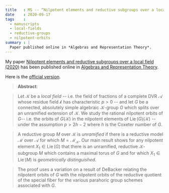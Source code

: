 ```yaml
---
title   : MS -- “Nilpotent elements and reductive subgroups over a local field”
date    : 2020-09-17
tags    :
  - manuscripts
  - local-fields
  - reductive-groups
  - nilpotent-orbits
summary : |
  Paper published online in *Algebras and Representation Theory*.
---
```


My paper [Nilpotent elements and reductive subgroups over a local
field (2020)](/pages/manuscripts.html#nilpotent-elements-and-reductive-subgroups-over-a-local-field)
has been published online in [Algebras and Representation
Theory](https://www.springer.com/journal/10468?IFA). 

Here is the [official version](https://rdcu.be/b8AHO).


> **Abstract**:

> Let $\mathcal{K}$ be a *local field* -- i.e. the field of fractions
> of a complete DVR $\mathscr{A}$ whose residue field $\mathcal{k}$ has
> characteristic $p > 0$ -- and let $G$ be a connected, absolutely
> simple algebraic $\mathcal{K}$-group $G$ which splits over an unramified
> extension of $\mathcal{K}$. We study the rational nilpotent orbits of
> $G$-- i.e. the orbits of $G(\mathcal{K})$ in the nilpotent elements of
> $\operatorname{Lie}(G)(\mathcal{K})$ -- under the assumption $p>2h-2$ where $h$ is
> the Coxeter number of $G$.

>  A reductive group $M$ over $\mathcal{K}$ is *unramified* if there
>  is a reductive model $\mathcal{M}$ over $\mathscr{A}$ for which $M =
>  \mathcal{M}_\mathcal{K}$. Our main result shows for any nilpotent element $X_1
>  \in \operatorname{Lie}(G)$ that there is an unramified, reductive
>  $\mathcal{K}$-subgroup $M$ which contains a maximal torus of $G$ and
>  for which $X_1 \in \operatorname{Lie}(M)$ is *geometrically
>  distinguished*.

>  The proof uses a variation on a result of DeBacker relating the
>  nilpotent orbits of $G$ with the nilpotent orbits of the
>  reductive quotient of the special fiber for the various parahoric
>  group schemes associated with $G$.


